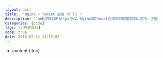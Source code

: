 ```yaml
---
layout: post
title:  "Nginx + Tomcat 启用 HTTPS "
description: " web项目启用https协议，Nginx和Tomcat必须同时配置的SSL支持，才能保证静态数据可以被加载"
categories: [code]
tags: [分布式服务]
code: true
date: 2016-07-14 14:13:05
---
```


* content
{:toc}